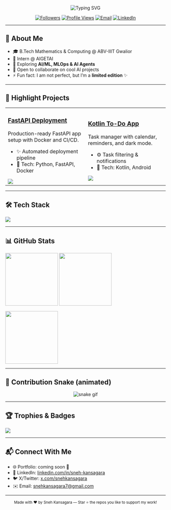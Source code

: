 <!--
Profile README for Shark-Bot-X
-->

<p align="center">
  <img src="https://readme-typing-svg.demolab.com?font=Inter&pause=1000&center=true&vCenter=true&width=800&lines=Hi%2C+I'm+Sneh+Kansagara+👋;AI%2FML+Enthusiast+%7C+Developer+%7C+Lifelong+Learner;I+build+useful+things+with+data+and+code" alt="Typing SVG"/>
</p>

<p align="center">
  <a href="https://github.com/Shark-Bot-X?tab=followers"><img alt="Followers" src="https://img.shields.io/github/followers/Shark-Bot-X?style=for-the-badge"></a>
  <a href="https://github.com/Shark-Bot-X"><img alt="Profile Views" src="https://komarev.com/ghpvc/?username=Shark-Bot-X&style=for-the-badge"></a>
  <a href="mailto:snehkansagara7@gmail.com"><img alt="Email" src="https://img.shields.io/badge/Email-snehkansagara7%40gmail.com-informational?style=for-the-badge"></a>
  <a href="https://www.linkedin.com/in/sneh-kansagara/"><img alt="LinkedIn" src="https://img.shields.io/badge/LinkedIn-Connect-blue?style=for-the-badge&logo=linkedin"></a>
</p>

---

## 🚀 About Me

* 🎓 B.Tech Mathematics & Computing @ ABV-IIIT Gwalior  
* 💼 Intern @ AIGETAI  
* 🧠 Exploring **AI/ML, MLOps & AI Agents**  
* 🌱 Open to collaborate on cool AI projects  
* ⚡ Fun fact: I am not perfect, but I’m a **limited edition** ✨  

---

## 🧩 Highlight Projects

<table>
  <tr>
    <td width="50%">
      <h3><a href="https://github.com/Shark-Bot-X/Fast-API-Deployment">FastAPI Deployment</a></h3>
      <p>Production-ready FastAPI app setup with Docker and CI/CD.</p>
      <ul>
        <li>✨ Automated deployment pipeline</li>
        <li>🧪 Tech: Python, FastAPI, Docker</li>
      </ul>
      <a href="https://github.com/Shark-Bot-X/Fast-API-Deployment"><img src="https://github-readme-stats.vercel.app/api/pin/?username=Shark-Bot-X&repo=Fast-API-Deployment" /></a>
    </td>
    <td width="50%">
      <h3><a href="https://github.com/Shark-Bot-X/Todo-Kotlin-App">Kotlin To-Do App</a></h3>
      <p>Task manager with calendar, reminders, and dark mode.</p>
      <ul>
        <li>⚙️ Task filtering & notifications</li>
        <li>🧪 Tech: Kotlin, Android</li>
      </ul>
      <a href="https://github.com/Shark-Bot-X/Todo-Kotlin-App"><img src="https://github-readme-stats.vercel.app/api/pin/?username=Shark-Bot-X&repo=Todo-Kotlin-App" /></a>
    </td>
  </tr>
</table>

---

## 🛠️ Tech Stack

<p>
  <img src="https://skillicons.dev/icons?i=python,cpp,c,java,js,ts,react,nextjs,nodejs,express,tailwind,html,css,fastapi,flask,postgres,mysql,redis,mongodb,git,github,docker,linux,aws,gcp,vscode,figma&perline=13" />
</p>

---

## 📊 GitHub Stats

<p>
  <img height="165" src="https://github-readme-stats.vercel.app/api?username=Shark-Bot-X&show_icons=true&include_all_commits=true&count_private=true" />
  <img height="165" src="https://github-readme-streak-stats.herokuapp.com/?user=Shark-Bot-X" />
</p>
<p>
  <img height="165" src="https://github-readme-stats.vercel.app/api/top-langs/?username=Shark-Bot-X&layout=compact&langs_count=10" />
</p>

---

## 🐍 Contribution Snake (animated)

<p align="center">
  <img src="https://raw.githubusercontent.com/Shark-Bot-X/Shark-Bot-X/output/snake.svg" alt="snake gif"/>
</p>

---

## 🏆 Trophies & Badges

<p>
  <img src="https://github-profile-trophy.vercel.app/?username=Shark-Bot-X&theme=flat&margin-w=5" />
</p>

---

## 📬 Connect With Me

* 🌐 Portfolio: coming soon 🚧  
* 💼 LinkedIn: [linkedin.com/in/sneh-kansagara](https://www.linkedin.com/in/sneh-kansagara/)  
* 🐦 X/Twitter: [x.com/snehkansagara](https://x.com/snehkansagara)  
* ✉️ Email: snehkansagara7@gmail.com  

---

<p align="center">
  <sub>Made with ❤️ by Sneh Kansagara — Star ⭐ the repos you like to support my work!</sub>
</p>
